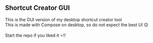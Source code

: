 ## Shortcut Creator GUI
This is the GUI version of my desktop shortcut creator tool<br>
This is made with Compose on desktop, so do not expect the best UI 😊<br><br>
Start the repo if you liked it ⭐!!